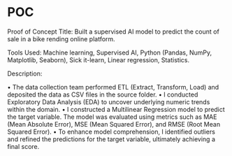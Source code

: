 # POC
Proof of Concept
Title: Built a supervised AI model to predict the count of sale in a bike rending online platform.

Tools Used: Machine learning, Supervised AI, Python (Pandas, NumPy, Matplotlib, Seaborn), Sick it-learn, Linear regression, Statistics.

Description: 

•	The data collection team performed ETL (Extract, Transform, Load) and deposited the data as CSV files in the source folder.
•	I conducted Exploratory Data Analysis (EDA) to uncover underlying numeric trends within the domain. 
•	I constructed a Multilinear Regression model to predict the target variable. The model was evaluated using metrics such as MAE (Mean Absolute Error), MSE (Mean Squared Error), and RMSE (Root Mean Squared Error).
•	To enhance model comprehension, I identified outliers and refined the predictions for the target variable, ultimately achieving a final score.
